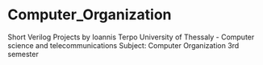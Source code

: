 # Computer_Organization
Short Verilog Projects by Ioannis Terpo
University of Thessaly - Computer science and telecommunications
Subject: Computer Organization 3rd semester 

